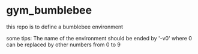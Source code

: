 # gym_bumblebee
this repo is to define a bumblebee environment

some tips:
The name of the environment should be ended by '-v0' where 0 can be replaced by other numbers from 0 to 9
